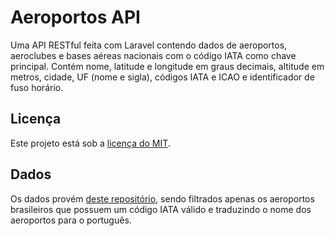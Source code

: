 # Aeroportos API

Uma API RESTful feita com Laravel contendo dados de aeroportos, aeroclubes e bases aéreas nacionais com o código IATA como chave principal. Contém nome, latitude e longitude em graus decimais, altitude em metros, cidade, UF (nome e sigla), códigos IATA e ICAO e identificador de fuso horário.

## Licença

Este projeto está sob a [licença do MIT](https://opensource.org/licenses/MIT).

## Dados
Os dados provém [deste repositório](https://github.com/mwgg/Airports), sendo filtrados apenas os aeroportos brasileiros que possuem um código IATA válido e traduzindo o nome dos aeroportos para o português.
